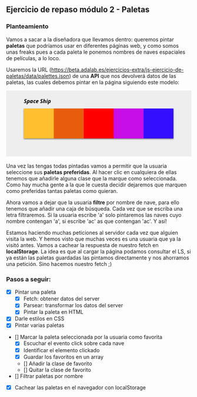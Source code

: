 ## Ejercicio de repaso módulo 2 - Paletas 

### Planteamiento

Vamos a sacar a la diseñadora que llevamos dentro: queremos pintar **paletas** que podríamos usar en diferentes páginas web, y como somos unas freaks pues a cada paleta le ponemos nombres de naves espaciales de películas, a lo loco.

Usaremos la URL (https://beta.adalab.es/ejercicios-extra/js-ejercicio-de-paletas/data/palettes.json) de una **API** que nos devolverá datos de las paletas, las cuales debemos pintar en la página siguiendo este modelo:

![Paleta de ejemplo: Spacechip](../leccion-13-repaso-evaluacion/images/palette.png "Paleta de ejemplo: Spacechip")

Una vez las tengas todas pintadas vamos a permitir que la usuaria seleccione sus **paletas preferidas**. Al hacer clic en cualquiera de ellas tenemos que añadirle alguna clase que la marque como seleccionada. Como hay mucha gente a la que le cuesta decidir dejaremos que marquen como preferidas tantas paletas como quieran.

Ahora vamos a dejar que la usuaria **filtre** por nombre de nave, para ello tenemos que añadir una caja de búsqueda. Cada vez que se escriba una letra filtraremos. Si la usuaria escribe 'a' solo pintaremos las naves cuyo nombre contengan 'a', si escribe 'ac' as que contengan 'ac'. Y así!

Estamos haciendo muchas peticiones al servidor cada vez que alguien visita la web. Y hemos visto que muchas veces es una usuaria que ya la visitó antes. Vamos a cachear la respuesta de nuestro fetch en **localStorage**. La idea es que al cargar la página podamos consultar el LS, si ya están las paletas guardadas las pintamos directamente y nos ahorramos una petición. Sino hacemos nuestro fetch ;)


### Pasos a seguir:

- [x] Pintar una paleta
  - [x] Fetch: obtener datos del server
  - [x] Parsear: transformar los datos del server
  - [x] Pintar la paleta en HTML
- [x] Darle estilos en CSS
- [x] Pintar varias paletas
- [] Marcar la paleta seleccionada por la usuaria como favorita
  - [x] Escuchar el evento click sobre cada nave
  - [x] Identificar el elemento clickado
  - [x] Guardar los favoritos en un array
  - [] Añadir la clase de favorito
  - [] Quitar la clase de favorito
- [] Filtrar paletas por nombre
- [x] Cachear las paletas en el navegador con localStorage